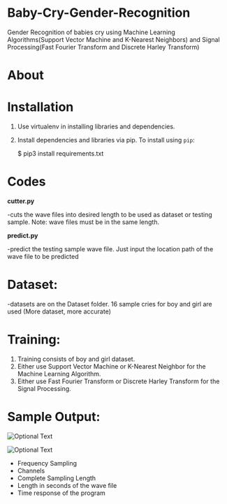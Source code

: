 # Baby-Cry-Gender-Recognition
Gender Recognition of babies cry using Machine Learning Algorithms(Support Vector Machine and K-Nearest Neighbors) and Signal Processing(Fast Fourier Transform and Discrete Harley Transform)


About
======



Installation
============

1. Use virtualenv in installing libraries and dependencies.
2. Install dependencies and libraries via pip.
To install using `pip`:

    $ pip3 install requirements.txt



Codes
=====

**cutter.py**
  
  -cuts the wave files into desired length to be used as dataset or testing sample.
  Note: wave files must be in the same length.
  
**predict.py**
  
  -predict the testing sample wave file. Just input the location path of the wave file to be predicted
  
  
Dataset:
========  
  -datasets are on the Dataset folder. 16 sample cries for boy and girl are used (More dataset, more accurate)
  
  
  
Training:
=========
1. Training consists of boy and girl dataset.
2. Either use Support Vector Machine or K-Nearest Neighbor for the Machine Learning Algorithm.
3. Either use Fast Fourier Transform or Discrete Harley Transform for the Signal Processing.

Sample Output:
==============

![Optional Text](../master/imagesample.png)

![Optional Text](../master/imagesample2.png)

- Frequency Sampling
- Channels
- Complete Sampling Length
- Length in seconds of the wave file
- Time response of the program
